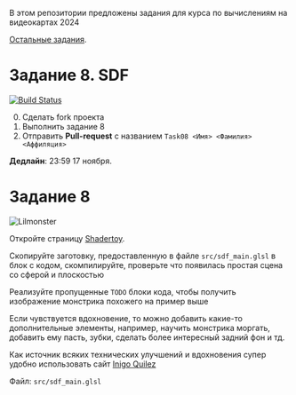 В этом репозитории предложены задания для курса по вычислениям на видеокартах 2024

[Остальные задания](https://github.com/GPGPUCourse/GPGPUTasks2024/).


# Задание 8. SDF

[![Build Status](https://github.com/GPGPUCourse/GPGPUTasks2024/actions/workflows/cmake.yml/badge.svg?branch=task05&event=push)](https://github.com/GPGPUCourse/GPGPUTasks2024/actions/workflows/cmake.yml)

0. Сделать fork проекта
1. Выполнить задание 8
2. Отправить **Pull-request** с названием ```Task08 <Имя> <Фамилия> <Аффиляция>``` 

**Дедлайн**: 23:59 17 ноября.

Задание 8
=========

![Lilmonster](/.figures/capture.gif?raw=true)

Откройте страницу [Shadertoy](https://www.shadertoy.com/new).

Скопируйте заготовку, предоставленную в файле ```src/sdf_main.glsl``` в блок с кодом, скомпилируйте, проверьте что появилась простая сцена со сферой и плоскостью

Реализуйте пропущенные ```TODO``` блоки кода, чтобы получить изображение монстрика похожего на пример выше

Если чувствуется вдохновение, то можно добавить какие-то дополнительные элементы, например, научить монстрика моргать, добавить ему пасть, зубки, сделать более интересный задний фон и тд.

Как источник всяких технических улучшений и вдохновения супер удобно использовать сайт [Inigo Quilez](https://iquilezles.org/articles/)

Файл: ```src/sdf_main.glsl```
